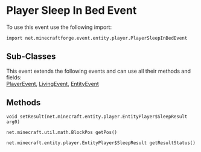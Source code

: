 # Player Sleep In Bed Event

To use this event use the following import:
```groovy:no-line-numbers
import net.minecraftforge.event.entity.player.PlayerSleepInBedEvent
```

## Sub-Classes
This event extends the following events and can use all their methods and fields: <br>
[PlayerEvent](player_event/player_event.md), [LivingEvent](living_event/living_event.md), [EntityEvent](entity_event/entity_event.md)

## Methods
```groovy:no-line-numbers
void setResult(net.minecraft.entity.player.EntityPlayer$SleepResult arg0)
```

```groovy:no-line-numbers
net.minecraft.util.math.BlockPos getPos()
```

```groovy:no-line-numbers
net.minecraft.entity.player.EntityPlayer$SleepResult getResultStatus()
```
